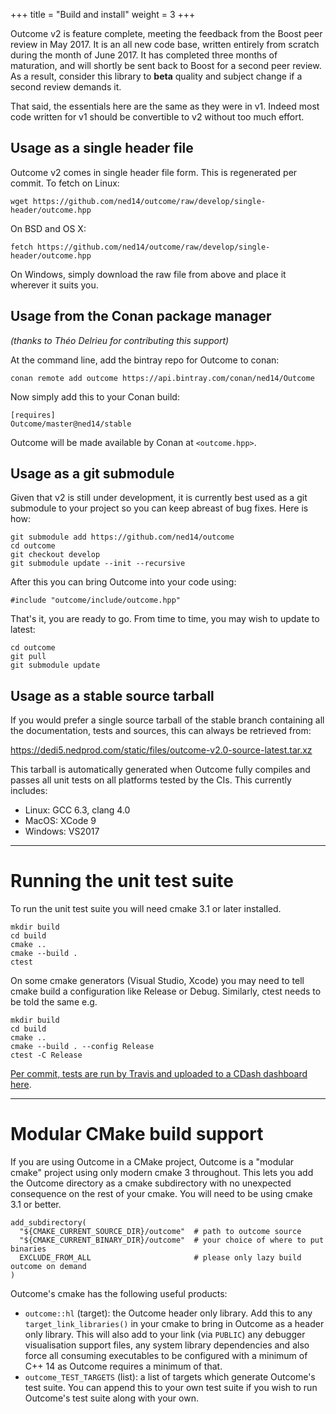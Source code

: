 +++
title = "Build and install"
weight = 3
+++

Outcome v2 is feature complete, meeting the feedback from the Boost peer review in May 2017.
It is an all new code base, written entirely from scratch during the month of June 2017.
It has completed three months of maturation, and will shortly be sent back to Boost
for a second peer review. As a result, consider this library to **beta**
quality and subject change if a second review demands it.

That said, the essentials here are the same as they were in v1. Indeed most code
written for v1 should be convertible to v2 without too much effort.

## Usage as a single header file

Outcome v2 comes in single header file form. This is regenerated per commit. To fetch
on Linux:

```
wget https://github.com/ned14/outcome/raw/develop/single-header/outcome.hpp
```

On BSD and OS X:

```
fetch https://github.com/ned14/outcome/raw/develop/single-header/outcome.hpp
```

On Windows, simply download the raw file from above and place it wherever it suits you.


## Usage from the Conan package manager

*(thanks to Théo Delrieu for contributing this support)*

At the command line, add the bintray repo for Outcome to conan:

```
conan remote add outcome https://api.bintray.com/conan/ned14/Outcome
```

Now simply add this to your Conan build:

```
[requires]
Outcome/master@ned14/stable
```

Outcome will be made available by Conan at `<outcome.hpp>`.


## Usage as a git submodule

Given that v2 is still under development, it is currently best used as a git
submodule to your project so you can keep abreast of bug fixes. Here is how:

```
git submodule add https://github.com/ned14/outcome
cd outcome
git checkout develop
git submodule update --init --recursive
```

After this you can bring Outcome into your code using:

```
#include "outcome/include/outcome.hpp"
```

That's it, you are ready to go. From time to time, you may wish to update to
latest:

```
cd outcome
git pull
git submodule update
```

## Usage as a stable source tarball

If you would prefer a single source tarball of the stable branch containing
all the documentation, tests and sources, this can always be retrieved from:

https://dedi5.nedprod.com/static/files/outcome-v2.0-source-latest.tar.xz

This tarball is automatically generated when Outcome fully compiles and passes
all unit tests on all platforms tested by the CIs. This currently includes:

- Linux: GCC 6.3, clang 4.0
- MacOS: XCode 9
- Windows: VS2017

<hr>

# Running the unit test suite

To run the unit test suite you will need cmake 3.1 or later installed.

```
mkdir build
cd build
cmake ..
cmake --build .
ctest
```

On some cmake generators (Visual Studio, Xcode) you may need to tell cmake build a configuration
like Release or Debug. Similarly, ctest needs to be told the same e.g.

```
mkdir build
cd build
cmake ..
cmake --build . --config Release
ctest -C Release
```

[Per commit, tests are run by Travis and uploaded to a CDash dashboard here](http://my.cdash.org/index.php?project=Boost.Outcome).

<hr>

# Modular CMake build support

If you are using Outcome in a CMake project, Outcome is a "modular cmake" project
using only modern cmake 3 throughout. This lets you add the Outcome directory as a
cmake subdirectory with no unexpected consequence on the rest of your cmake. You will need
to be using cmake 3.1 or better.

```
add_subdirectory(
  "${CMAKE_CURRENT_SOURCE_DIR}/outcome"  # path to outcome source
  "${CMAKE_CURRENT_BINARY_DIR}/outcome"  # your choice of where to put binaries
  EXCLUDE_FROM_ALL                       # please only lazy build outcome on demand
)
```

Outcome's cmake has the following useful products:

- `outcome::hl` (target): the Outcome header only library. Add this to any
`target_link_libraries()` in your cmake to bring in Outcome as a header only library. This will also
add to your link (via `PUBLIC`) any debugger visualisation support files, any system library
dependencies and also force all consuming executables to be configured with a minimum
of C++ 14 as Outcome requires a minimum of that.
- `outcome_TEST_TARGETS` (list): a list of targets which generate Outcome's test
suite. You can append this to your own test suite if you wish to run Outcome's test
suite along with your own.
